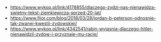 - https://www.wykop.pl/link/4178855/dlaczego-zydzi-nas-nienawidza-swietny-tekst-ziemkiewicza-sprzed-20-lat/
- https://www.fijor.com/blog/2018/03/28/jordan-b-peterson-odnosnie-tak-zwanej-kwestii-zydowskiej/
- https://www.wykop.pl/link/4342541/rabin-wyjasnia-dlaczego-hitler-nienawidzil-zydow-i-przyznaje-mu-racje/